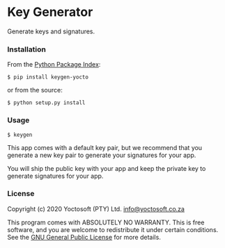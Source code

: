 # Key Generator

Generate keys and signatures.

### Installation

From the [Python Package Index](https://pypi.org/project/keygen-yocto/):

    $ pip install keygen-yocto
    
or from the source:

    $ python setup.py install

### Usage

    $ keygen
    
This app comes with a default key pair, but we recommend that you 
generate a new key pair to generate your signatures for your app.

You will ship the public key with your app and keep the private key to 
generate signatures for your app.  

### License

Copyright (c) 2020  Yoctosoft (PTY) Ltd. <info@yoctosoft.co.za>

This program comes with ABSOLUTELY NO WARRANTY.
This is free software, and you are welcome to redistribute it under
certain conditions.
See the [GNU General Public License](https://www.gnu.org/licenses/) for
more details.
